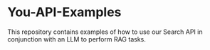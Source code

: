 # You-API-Examples

This repository contains examples of how to use our Search API in conjunction with an LLM to perform RAG tasks.
